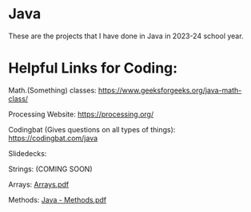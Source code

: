 # Java
These are the projects that I have done in Java in 2023-24 school year.


# Helpful Links for Coding:
Math.(Something) classes: https://www.geeksforgeeks.org/java-math-class/

Processing Website: https://processing.org/

Codingbat (Gives questions on all types of things): https://codingbat.com/java 

Slidedecks:

  Strings: (COMING SOON)
  
  Arrays: [Arrays.pdf](https://github.com/JR1258/Java/files/15434200/Arrays.pdf)

  Methods: [Java - Methods.pdf](https://github.com/JR1258/Java/files/15434202/Java.-.Methods.pdf)

